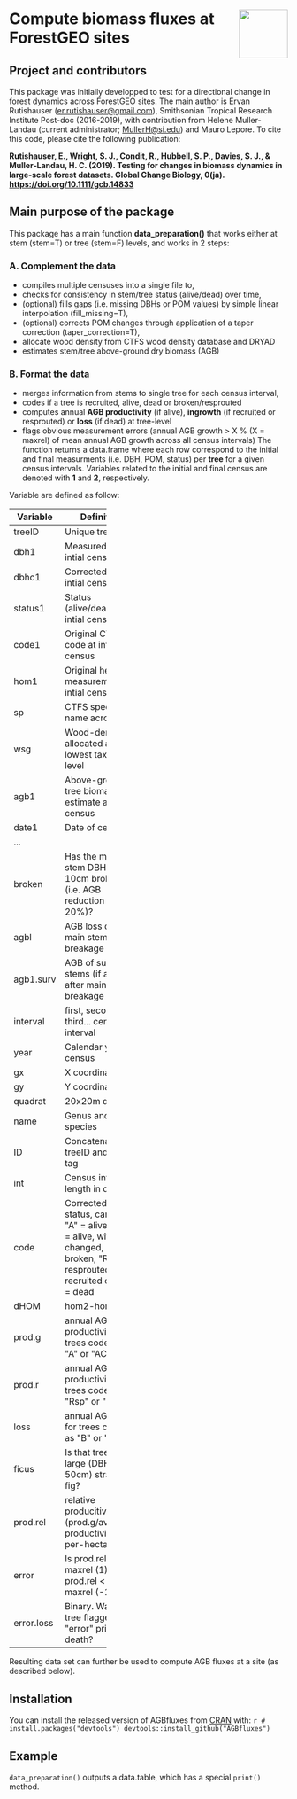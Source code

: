 
<img src="https://i.imgur.com/vTLlhbp.png" align="right" height=88 /> Compute biomass fluxes at ForestGEO sites
===============================================================================================================

<!-- [![lifecycle](https://img.shields.io/badge/lifecycle-experimental-orange.svg)](https://www.tidyverse.org/lifecycle/#experimental) -->
<!-- [![Travis build status](https://travis-ci.org/forestgeo/AGBfluxes.svg?branch=master)](https://travis-ci.org/forestgeo/AGBfluxes) -->
<!-- [![CRAN status](https://www.r-pkg.org/badges/version/AGBfluxes)](https://cran.r-project.org/package=AGBfluxes) -->
<!--  [![Coverage status](https://coveralls.io/repos/github/forestgeo/AGBfluxes/badge.svg)](https://coveralls.io/r/forestgeo/AGBfluxes?branch=master) -->

Project and contributors
---------------------------
This package was initially developped to test for a directional change in forest dynamics across ForestGEO sites. The main author is Ervan Rutishauser (er.rutishauser@gmail.com), Smithsonian Tropical Research Institute Post-doc (2016-2019), with contribution from Helene Muller-Landau (current administrator; MullerH@si.edu) and Mauro Lepore.
To cite this code, please cite the following publication:

**Rutishauser, E., Wright, S. J., Condit, R., Hubbell, S. P., Davies, S. J., & Muller‐Landau, H. C. (2019). Testing for changes in biomass dynamics in large-scale forest datasets. Global Change Biology, 0(ja). https://doi.org/10.1111/gcb.14833**


Main purpose of the package
---------------------------

This package has a main function **data\_preparation()** that works either at stem (stem=T) or tree (stem=F) levels, and works in 2 steps:

### A. Complement the data

-   compiles multiple censuses into a single file to,
-   checks for consistency in stem/tree status (alive/dead) over time,
-   (optional) fills gaps (i.e. missing DBHs or POM values) by simple linear interpolation (fill\_missing=T),
-   (optional) corrects POM changes through application of a taper correction (taper\_correction=T),
-   allocate wood density from CTFS wood density database and DRYAD
-   estimates stem/tree above-ground dry biomass (AGB)

### B. Format the data

-   merges information from stems to single tree for each census interval,
-   codes if a tree is recruited, alive, dead or broken/resprouted
-   computes annual **AGB productivity** (if alive), **ingrowth** (if recruited or resprouted) or **loss** (if dead) at tree-level
-   flags obvious measurement errors (annual AGB growth &gt; X % (X = maxrel) of mean annual AGB growth across all census intervals) The function returns a data.frame where each row correspond to the initial and final measurments (i.e. DBH, POM, status) per **tree** for a given census intervals. Variables related to the initial and final census are denoted with **1** and **2**, respectively.

Variable are defined as follow:

<table style="width:35%;">
<colgroup>
<col width="15%" />
<col width="19%" />
</colgroup>
<thead>
<tr class="header">
<th>Variable</th>
<th>Definition</th>
</tr>
</thead>
<tbody>
<tr class="odd">
<td>treeID</td>
<td>Unique tree ID</td>
</tr>
<tr class="even">
<td>dbh1</td>
<td>Measured dbh at intial census</td>
</tr>
<tr class="odd">
<td>dbhc1</td>
<td>Corrected dbh at intial census</td>
</tr>
<tr class="even">
<td>status1</td>
<td>Status (alive/dead) at intial census</td>
</tr>
<tr class="odd">
<td>code1</td>
<td>Original CTFS code at intial census</td>
</tr>
<tr class="even">
<td>hom1</td>
<td>Original height of measurement at intial census</td>
</tr>
<tr class="odd">
<td>sp</td>
<td>CTFS species name acronym</td>
</tr>
<tr class="even">
<td>wsg</td>
<td>Wood-density allocated at lowest taxonomic level</td>
</tr>
<tr class="odd">
<td>agb1</td>
<td>Above-ground tree biomass estimate at initial census</td>
</tr>
<tr class="even">
<td>date1</td>
<td>Date of census</td>
</tr>
<tr class="odd">
<td>...</td>
<td></td>
</tr>
<tr class="even">
<td>broken</td>
<td>Has the main stem DBH &gt; 10cm broken (i.e. AGB reduction &gt; 20%)?</td>
</tr>
<tr class="odd">
<td>agbl</td>
<td>AGB loss due to main stem breakage</td>
</tr>
<tr class="even">
<td>agb1.surv</td>
<td>AGB of surving stems (if any) after main stem breakage</td>
</tr>
<tr class="odd">
<td>interval</td>
<td>first, second, third... census interval</td>
</tr>
<tr class="even">
<td>year</td>
<td>Calendar year of census</td>
</tr>
<tr class="odd">
<td>gx</td>
<td>X coordinate</td>
</tr>
<tr class="even">
<td>gy</td>
<td>Y coordinate</td>
</tr>
<tr class="odd">
<td>quadrat</td>
<td>20x20m quadrat</td>
</tr>
<tr class="even">
<td>name</td>
<td>Genus and species</td>
</tr>
<tr class="odd">
<td>ID</td>
<td>Concatenation of treeID and stem tag</td>
</tr>
<tr class="even">
<td>int</td>
<td>Census interval length in days</td>
</tr>
<tr class="odd">
<td>code</td>
<td>Corrected tree status, can be: &quot;A&quot; = alive, &quot;AC&quot; = alive, with POM changed, &quot;B&quot; = broken, &quot;Rsp&quot; = resprouted, &quot;R&quot; = recruited or &quot;D&quot; = dead</td>
</tr>
<tr class="even">
<td>dHOM</td>
<td>hom2-hom1</td>
</tr>
<tr class="odd">
<td>prod.g</td>
<td>annual AGB productivity for trees coded as &quot;A&quot; or &quot;AC&quot;</td>
</tr>
<tr class="even">
<td>prod.r</td>
<td>annual AGB productivity for trees coded as &quot;Rsp&quot; or &quot;R&quot;</td>
</tr>
<tr class="odd">
<td>loss</td>
<td>annual AGB loss for trees coded as &quot;B&quot; or &quot;D&quot;</td>
</tr>
<tr class="even">
<td>ficus</td>
<td>Is that tree a large (DBH &gt; 50cm) strangler fig?</td>
</tr>
<tr class="odd">
<td>prod.rel</td>
<td>relative producitivity (prod.g/average-productivity-per-hectare)</td>
</tr>
<tr class="even">
<td>error</td>
<td>Is prod.rel &gt; maxrel (1), or prod.rel &lt; -maxrel (-1)</td>
</tr>
<tr class="odd">
<td>error.loss</td>
<td>Binary. Was that tree flagged as &quot;error&quot; prior to death?</td>
</tr>
</tbody>
</table>

Resulting data set can further be used to compute AGB fluxes at a site (as described below).

Installation
------------

You can install the released version of AGBfluxes from [CRAN](https://CRAN.R-project.org) with: `r # install.packages("devtools") devtools::install_github("AGBfluxes")`

Example
-------

`data_preparation()` outputs a data.table, which has a special `print()` method.
